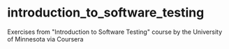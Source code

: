 # introduction_to_software_testing
Exercises from "Introduction to Software Testing" course by the University of Minnesota via Coursera
